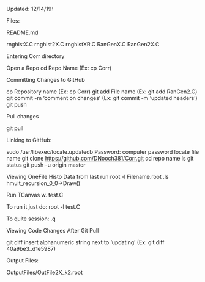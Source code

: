 Updated:  12/14/19:

Files:

README.md

rnghistX.C
rnghist2X.C
rnghistXR.C
RanGenX.C
RanGen2X.C


Entering Corr directory

Open a Repo
cd Repo Name (Ex: cp Corr)

Committing Changes to GitHub

cp Repository name (Ex: cp Corr)
git add File name (Ex: git add RanGen2.C)
git commit -m ‘comment on changes’ (Ex: git commit -m ‘updated headers’)
git push

Pull changes

git pull

Linking to GitHub:

sudo /usr/libexec/locate.updatedb
Password: computer password
locate file name
git clone https://github.com/DNooch381/Corr.git
cd repo name
ls
git status
git push -u origin master

Viewing OneFile Histo Data from last run
root -l Filename.root
.ls
hmult_recursion_0_0->Draw()

Run TCanvas w. test.C

To run it just do:
root -l test.C

To quite session:
.q

Viewing Code Changes After Git Pull

git diff insert alphanumeric string next to ‘updating’ (Ex: git diff 40a9be3..d1e5987)


Output Files:

OutputFiles/OutFile2X_k2.root
